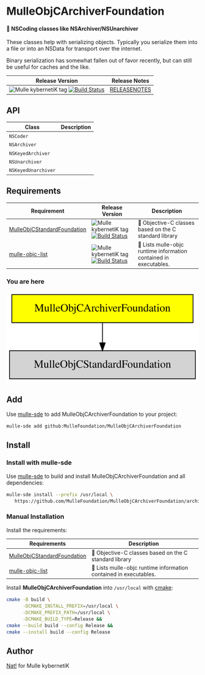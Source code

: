 # MulleObjCArchiverFoundation

#### 🚪 NSCoding classes like NSArchiver/NSUnarchiver

These classes help with serializing objects. Typically you serialize them
into a file or into an NSData for transport over the internet.

Binary serialization has somewhat fallen out of favor recently, but can still
be useful for caches and the like.

| Release Version                                       | Release Notes
|-------------------------------------------------------|--------------
| ![Mulle kybernetiK tag](https://img.shields.io/github/tag//MulleObjCArchiverFoundation.svg?branch=release) [![Build Status](https://github.com//MulleObjCArchiverFoundation/workflows/CI/badge.svg?branch=release)](//github.com//MulleObjCArchiverFoundation/actions)| [RELEASENOTES](RELEASENOTES.md) |


## API

| Class               | Description
|---------------------|-----------------------
| `NSCoder`           |
| `NSArchiver`        |
| `NSKeyedArchiver`   |
| `NSUnarchiver`      |
| `NSKeyedUnarchiver` |





## Requirements

|   Requirement         | Release Version  | Description
|-----------------------|------------------|---------------
| [MulleObjCStandardFoundation](https://github.com/MulleFoundation/MulleObjCStandardFoundation) | ![Mulle kybernetiK tag](https://img.shields.io/github/tag//.svg) [![Build Status](https://github.com///workflows/CI/badge.svg?branch=release)](https://github.com///actions/workflows/mulle-sde-ci.yml) | 🚤 Objective-C classes based on the C standard library
| [mulle-objc-list](https://github.com/mulle-objc/mulle-objc-list) | ![Mulle kybernetiK tag](https://img.shields.io/github/tag//.svg) [![Build Status](https://github.com///workflows/CI/badge.svg?branch=release)](https://github.com///actions/workflows/mulle-sde-ci.yml) | 📒 Lists mulle-objc runtime information contained in executables.

### You are here

![Overview](overview.dot.svg)

## Add

Use [mulle-sde](//github.com/mulle-sde) to add MulleObjCArchiverFoundation to your project:

``` sh
mulle-sde add github:MulleFoundation/MulleObjCArchiverFoundation
```

## Install

### Install with mulle-sde

Use [mulle-sde](//github.com/mulle-sde) to build and install MulleObjCArchiverFoundation and all dependencies:

``` sh
mulle-sde install --prefix /usr/local \
   https://github.com/MulleFoundation/MulleObjCArchiverFoundation/archive/latest.tar.gz
```

### Manual Installation

Install the requirements:

| Requirements                                 | Description
|----------------------------------------------|-----------------------
| [MulleObjCStandardFoundation](https://github.com/MulleFoundation/MulleObjCStandardFoundation)             | 🚤 Objective-C classes based on the C standard library
| [mulle-objc-list](https://github.com/mulle-objc/mulle-objc-list)             | 📒 Lists mulle-objc runtime information contained in executables.

Install **MulleObjCArchiverFoundation** into `/usr/local` with [cmake](https://cmake.org):

``` sh
cmake -B build \
      -DCMAKE_INSTALL_PREFIX=/usr/local \
      -DCMAKE_PREFIX_PATH=/usr/local \
      -DCMAKE_BUILD_TYPE=Release &&
cmake --build build --config Release &&
cmake --install build --config Release
```

## Author

[Nat!](https://mulle-kybernetik.com/weblog) for Mulle kybernetiK


